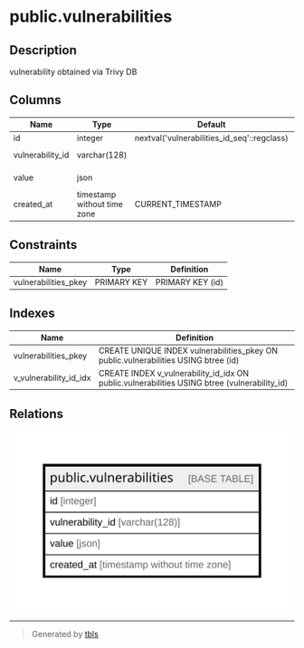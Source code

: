 # public.vulnerabilities

## Description

vulnerability obtained via Trivy DB

## Columns

| Name | Type | Default | Nullable | Children | Parents | Comment |
| ---- | ---- | ------- | -------- | -------- | ------- | ------- |
| id | integer | nextval('vulnerabilities_id_seq'::regclass) | false |  |  |  |
| vulnerability_id | varchar(128) |  | false |  |  | Vulnerability ID |
| value | json |  | false |  |  | Vulnerability data |
| created_at | timestamp without time zone | CURRENT_TIMESTAMP | false |  |  |  |

## Constraints

| Name | Type | Definition |
| ---- | ---- | ---------- |
| vulnerabilities_pkey | PRIMARY KEY | PRIMARY KEY (id) |

## Indexes

| Name | Definition |
| ---- | ---------- |
| vulnerabilities_pkey | CREATE UNIQUE INDEX vulnerabilities_pkey ON public.vulnerabilities USING btree (id) |
| v_vulnerability_id_idx | CREATE INDEX v_vulnerability_id_idx ON public.vulnerabilities USING btree (vulnerability_id) |

## Relations

![er](public.vulnerabilities.svg)

---

> Generated by [tbls](https://github.com/k1LoW/tbls)
